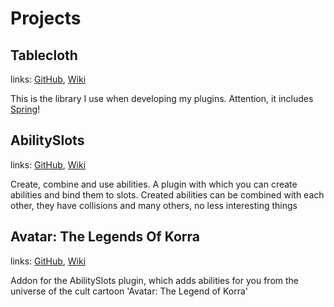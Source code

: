 # Projects

## Tablecloth

links: [GitHub](https://github.com/CKATEPTb/Tablecloth), [Wiki](/en/projects/tablecloth/)

This is the library I use when developing my plugins. Attention, it includes [Spring](https://spring.io)!

## AbilitySlots

links: [GitHub](https://github.com/CKATEPTb/AbilitySlots), [Wiki](/en/projects/abilityslots/)

Create, combine and use abilities. A plugin with which you can create abilities and
bind them to slots. Created abilities can be combined with each other, they have collisions and many others,
no less interesting things

## Avatar: The Legends Of Korra

links: [GitHub](https://github.com/CKATEPTb/Avatar-The-Legend-of-Korra), [Wiki](/en/projects/abilityslots/atlok/)

Addon for the AbilitySlots plugin, which adds abilities for you from the universe of the cult cartoon 'Avatar: The Legend of Korra'